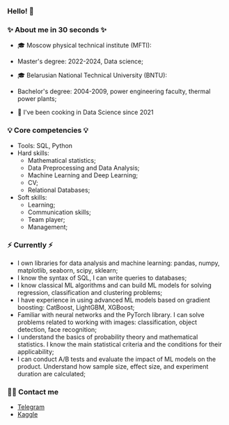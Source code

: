 ### Hello! 👋

### ✨ About me in 30 seconds ✨ 
* 🎓 Moscow physical technical institute (MFTI):
- Master's degree: 2022-2024, Data science;
* 🎓 Belarusian National Technical University (BNTU):
- Bachelor's degree: 2004-2009, power engineering faculty,  thermal power plants;
* 🤖 I've been cooking in Data Science since 2021

### 💡 Core competencies 💡
- Tools: SQL, Python
 - Hard skills:
    - Mathematical statistics;
    - Data Preprocessing and Data Analysis;
    - Machine Learning and Deep Learning;
    - CV;
    - Relational Databases;
 - Soft skills:
    - Learning;
    - Communication skills;
    - Team player;
    - Management;

### ⚡️ Currently ⚡️
- I own libraries for data analysis and machine learning: pandas, numpy, matplotlib, seaborn, scipy, sklearn;
- I know the syntax of SQL, I can write queries to databases;
- I know classical ML algorithms and can build ML models for solving regression, classification and clustering problems;
- I have experience in using advanced ML models based on gradient boosting: CatBoost, LightGBM, XGBoost;
- Familiar with neural networks and the PyTorch library. I can solve problems related to working with images: classification, object detection, face recognition;
- I understand the basics of probability theory and mathematical statistics. I know the main statistical criteria and the conditions for their applicability;
- I can conduct A/B tests and evaluate the impact of ML models on the product. Understand how sample size, effect size, and experiment duration are calculated;

### 🙌🏻 Contact me
- [Telegram](https://t.me/borodatyu)
- [Kaggle](https://www.kaggle.com/aabarodkin)
